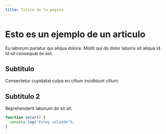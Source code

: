 ```yaml
---
title: Titulo de la pagina
---
```


<h1 class="text-xs">Esto es un ejemplo de un articulo</h1>

Eu laborum pariatur qui aliqua dolore. Mollit qui do dolor laboris sit aliqua id. Id sit consequat ex est.

## Subtitulo

Consectetur cupidatat culpa eu cillum incididunt cillum.

## Subtitulo 2

Reprehenderit laborum do sit sit.

```js
function volar() {
  console.log("Estoy volando");
}
```
